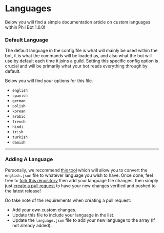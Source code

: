 # Languages
Below you will find a simple documentation article on custom languages within Phil Bot 1.0.0!

### Default Language
The default language in the config file is what will mainly be used within the bot, it is what the commands will be loaded as, and also what the bot will use by default each time it joins a guild. Setting this specific config option is crucial and will be primarily what your bot reads everything through by default.

Below you will find your options for this file.

- `english`
- `spanish`
- `german`
- `polish`
- `korean`
- `arabic`
- `french`
- `hindi`
- `irish`
- `turkish`
- `danish`

---

### Adding A Language
Personally, we recommend [this tool](https://hotpot.ai/file-translator?s=translate-json) which will allow you to convert the `english.json` file to whatever language you wish to have. Once done, feel free to [fork this repository](https://github.com/ProjectPhil/Phil-Extensions/fork) then add your language file changes, then simply just [create a pull request](https://github.com/ProjectPhil/Phil-Extensions/pulls) to have your new changes verified and pushed to the latest release!

Do take note of the requirements when creating a pull request:
- Add your own custom changes.
- Update this file to include your language in the list.
- Update the `language.json` file to add your new language to the array (if not already added).
